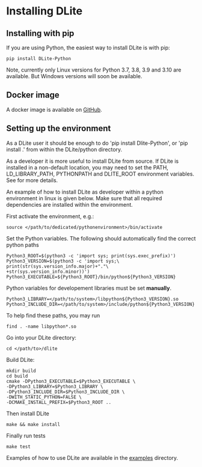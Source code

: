 # Installing DLite

## Installing with pip

If you are using Python, the easiest way to install DLite is with pip:

```shell
pip install DLite-Python
```

Note, currently only Linux versions for Python 3.7, 3.8, 3.9 and 3.10 are available.
But Windows versions will soon be available.

## Docker image

A docker image is available on [GitHub](https://github.com/SINTEF/dlite/packages).

## Setting up the environment

As a DLite user it should be enough to do 'pip install Dlite-Python', or 'pip install .' from within the DLite/python directory.

As a developer it is more useful to install DLite from source.
If DLite is installed in a non-default location, you may need to set the PATH, LD_LIBRARY_PATH, PYTHONPATH and DLITE_ROOT environment variables.
See [](../../user_guide/environment_variables.md) for more details.

An example of how to install DLite as developer within a python environment in linux is given below.
Make sure that all required dependencies are installed within the environment.

First activate the environment, e.g.:

```shell
source </path/to/dedicated/pythonenvironment>/bin/activate
```

Set the Python variables.
The following should automatically find the correct python paths

```shell
Python3_ROOT=$(python3 -c 'import sys; print(sys.exec_prefix)')
Python3_VERSION=$(python3 -c 'import sys;\
print(str(sys.version_info.major)+"."\
+str(sys.version_info.minor))')
Python3_EXECUTABLE=${Python3_ROOT}/bin/python${Python3_VERSION}
```

Python variables for developement libraries must be set **manually**.

```shell
Python3_LIBRARY=</path/to/system>/libpython${Python3_VERSION}.so
Python3_INCLUDE_DIR=</path/to/system>/include/python${Python3_VERSION}
```

To help find these paths, you may run

```shell
find . -name libpython*.so
```

Go into your DLite directory:

```shell
cd </path/to>/dlite
```

Build DLite:

```shell
mkdir build
cd build
cmake -DPython3_EXECUTABLE=$Python3_EXECUTABLE \
-DPython3_LIBRARY=$Python3_LIBRARY \
-DPython3_INCLUDE_DIR=$Python3_INCLUDE_DIR \
-DWITH_STATIC_PYTHON=FALSE \
-DCMAKE_INSTALL_PREFIX=$Python3_ROOT ..
```

Then install DLite

```shell
make && make install
```

Finally run tests

```shell
make test
```

Examples of how to use DLite are available in the [examples](https://github.com/SINTEF/dlite/tree/master/examples) directory.
